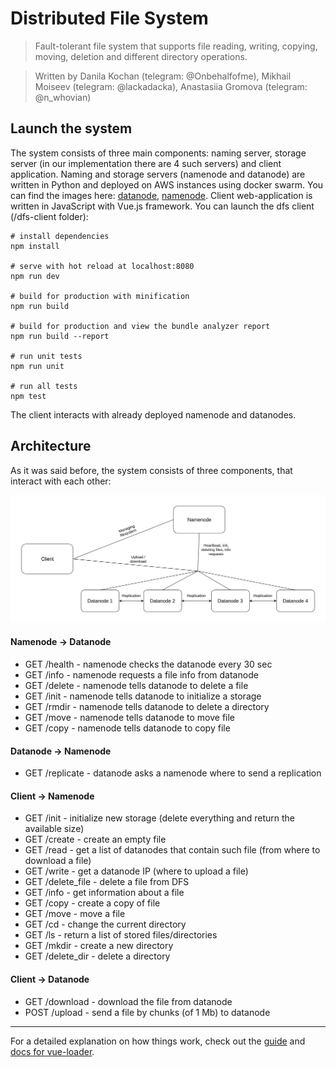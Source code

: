 # Distributed File System
>Fault-tolerant file system that supports file reading, writing, copying, moving, deletion and different directory operations.

>Written by Danila Kochan (telegram: @Onbehalfofme), Mikhail Moiseev (telegram: @lackadacka), Anastasiia Gromova (telegram: @n_whovian)

## Launch the system
The system consists of three main components: naming server, storage server (in our implementation there are 4 such servers) and client application.
Naming and storage servers (namenode and datanode) are written in Python and deployed on AWS instances using docker swarm.
You can find the images here: [datanode](https://hub.docker.com/repository/docker/onbehalfofme/dfs-datanode), [namenode](https://hub.docker.com/repository/docker/onbehalfofme/dfs-namenode).
Client web-application is written in JavaScript with Vue.js framework. 
You can launch the dfs client (/dfs-client folder):
``` 
# install dependencies
npm install

# serve with hot reload at localhost:8080
npm run dev

# build for production with minification
npm run build

# build for production and view the bundle analyzer report
npm run build --report

# run unit tests
npm run unit

# run all tests
npm test
```
The client interacts with already deployed namenode and datanodes.

## Architecture
As it was said before, the system consists of three components, that interact with each other:

![](image.png )

#### Namenode -> Datanode
* GET /health - namenode checks the datanode every 30 sec
* GET /info - namenode requests a file info from datanode
* GET /delete - namenode tells datanode to delete a file
* GET /init - namenode tells datanode to initialize a storage 
* GET /rmdir - namenode tells datanode to delete a directory
* GET /move - namenode tells datanode to move file
* GET /copy - namenode tells datanode to copy file

#### Datanode -> Namenode
* GET /replicate - datanode asks a namenode where to send a replication

#### Client -> Namenode
* GET /init - initialize new storage (delete everything and return the available size)
* GET /create - create an empty file
* GET /read - get a list of datanodes that contain such file (from where to download a file)
* GET /write - get a datanode IP (where to upload a file)
* GET /delete_file - delete a file from DFS
* GET /info - get information about a file
* GET /copy - create a copy of file
* GET /move - move a file
* GET /cd - change the current directory
* GET /ls - return a list of stored files/directories
* GET /mkdir - create a new directory
* GET /delete_dir - delete a directory

#### Client -> Datanode
* GET /download - download the file from datanode
* POST /upload - send a file by chunks (of 1 Mb) to datanode
---
For a detailed explanation on how things work, check out the [guide](http://vuejs-templates.github.io/webpack/) and [docs for vue-loader](http://vuejs.github.io/vue-loader).

